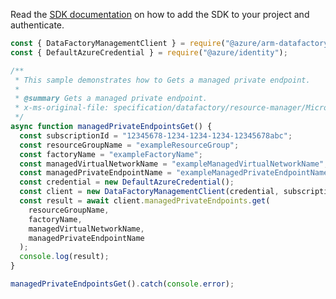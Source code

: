 Read the [SDK documentation](https://github.com/Azure/azure-sdk-for-js/blob/%40azure%2Farm-datafactory_10.6.0/sdk/datafactory/arm-datafactory/README.md) on how to add the SDK to your project and authenticate.

```javascript
const { DataFactoryManagementClient } = require("@azure/arm-datafactory");
const { DefaultAzureCredential } = require("@azure/identity");

/**
 * This sample demonstrates how to Gets a managed private endpoint.
 *
 * @summary Gets a managed private endpoint.
 * x-ms-original-file: specification/datafactory/resource-manager/Microsoft.DataFactory/stable/2018-06-01/examples/ManagedPrivateEndpoints_Get.json
 */
async function managedPrivateEndpointsGet() {
  const subscriptionId = "12345678-1234-1234-1234-12345678abc";
  const resourceGroupName = "exampleResourceGroup";
  const factoryName = "exampleFactoryName";
  const managedVirtualNetworkName = "exampleManagedVirtualNetworkName";
  const managedPrivateEndpointName = "exampleManagedPrivateEndpointName";
  const credential = new DefaultAzureCredential();
  const client = new DataFactoryManagementClient(credential, subscriptionId);
  const result = await client.managedPrivateEndpoints.get(
    resourceGroupName,
    factoryName,
    managedVirtualNetworkName,
    managedPrivateEndpointName
  );
  console.log(result);
}

managedPrivateEndpointsGet().catch(console.error);
```
